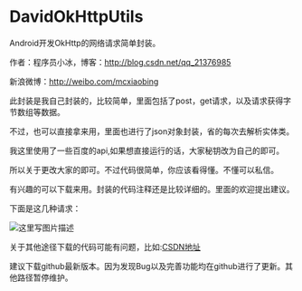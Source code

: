 # DavidOkHttpUtils

Android开发OkHttp的网络请求简单封装。

作者：程序员小冰，博客：http://blog.csdn.net/qq_21376985

新浪微博：http://weibo.com/mcxiaobing

此封装是我自己封装的，比较简单，里面包括了post，get请求，以及请求获得字节数组等数据。

不过，也可以直接拿来用，里面也进行了json对象封装，省的每次去解析实体类。

我这里使用了一些百度的api,如果想直接运行的话，大家秘钥改为自己的即可。

所以关于更改大家的即可。不过代码很简单，你应该看得懂。不懂可以私信。

有兴趣的可以下载来用。封装的代码注释还是比较详细的。里面的欢迎提出建议。

下面是这几种请求：

![这里写图片描述](http://img.blog.csdn.net/20161011155512203)


关于其他途径下载的代码可能有问题，比如:[CSDN地址](http://download.csdn.net/detail/qq_21376985/9650839)

建议下载github最新版本。因为发现Bug以及完善功能均在github进行了更新。其他路径暂停维护。
